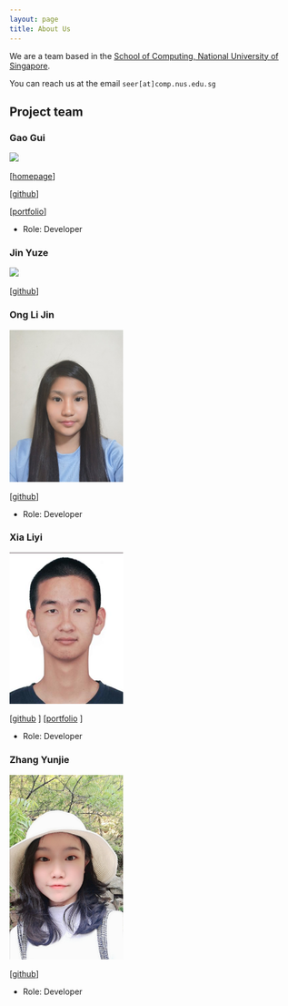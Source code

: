 ```yaml
---
layout: page
title: About Us
---
```


We are a team based in the [School of Computing, National University of Singapore](http://www.comp.nus.edu.sg).

You can reach us at the email `seer[at]comp.nus.edu.sg`

## Project team

### Gao Gui

<img src="images/perpetual09.png" width="200px">

[[homepage](https://github.com/Perpetual09)]

[[github](https://github.com/Perpetual09)]

[[portfolio](https://github.com/Perpetual09/tp)]

* Role: Developer

### Jin Yuze

<img src="images/unicornjin.png" width="200px">

[[github](https://github.com/UnicornJin)]

### Ong Li Jin

<img src="images/onglijin.png" width="200px">

[[github](https://github.com/onglijin)]

* Role: Developer

### Xia Liyi

<img src="images/xia-liyi.png" width="200px">

[[github](http://github.com/xia-liyi) ]
[[portfolio](https://ay2021s1-cs2103-t14-4.github.io/tp/team/xia-liyi.html) ]

* Role: Developer

### Zhang Yunjie

<img src="images/zhang-yunjie.png" width="200px">

[[github](http://github.com/zhang-yunjie)]

* Role: Developer
